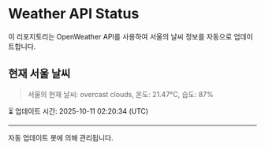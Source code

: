 
# Weather API Status

이 리포지토리는 OpenWeather API를 사용하여 서울의 날씨 정보를 자동으로 업데이트합니다.

## 현재 서울 날씨
> 서울의 현재 날씨: overcast clouds, 온도: 21.47°C, 습도: 87%

⏳ 업데이트 시간: 2025-10-11 02:20:34 (UTC)

---
자동 업데이트 봇에 의해 관리됩니다.
